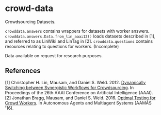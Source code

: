 # crowd-data
Crowdsourcing Datasets.

`crowddata.answers` contains wrappers for datasets with worker answers.
`crowddata.answers.Data.from_lin_aaai12()` loads datasets described in [1], and referred to as LinWiki and LinTag in [2].
`crowddata.questions` contains resources relating to questions for workers. (Incomplete)

Data available on request for research purposes.

## References
[1] Christopher H. Lin, Mausam, and Daniel S. Weld. 2012. [Dynamically Switching between Synergistic Workflows for Crowdsourcing](https://homes.cs.washington.edu/~chrislin/papers/aaai12.pdf). In Proceedings of the 26th AAAI Conference on Artificial Intelligence (AAAI).
[2] Jonathan Bragg, Mausam, and Daniel S. Weld. 2016. [Optimal Testing for Crowd Workers](https://www.cs.washington.edu/ai/pubs/bragg-aamas16.pdf). In Autonomous Agents and Multiagent Systems (AAMAS '16).
